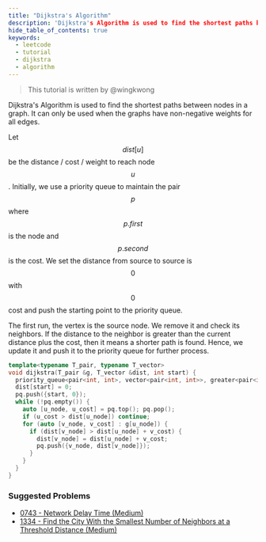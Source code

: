 ```yaml
---
title: "Dijkstra's Algorithm"
description: 'Dijkstra's Algorithm is used to find the shortest paths between nodes in a graph.'
hide_table_of_contents: true
keywords:
  - leetcode
  - tutorial
  - dijkstra
  - algorithm
---
```


> This tutorial is written by @wingkwong

Dijkstra's Algorithm is used to find the shortest paths between nodes in a graph. It can only be used when the graphs have non-negative weights for all edges.

Let $$dist[u]$$ be the distance / cost / weight to reach node $$u$$. Initially, we use a priority queue to maintain the pair $$p$$ where $$p.first$$ is the node and $$p.second$$ is the cost. We set the distance from source to source is $$0$$ with $$0$$ cost and push the starting point to the priority queue.

The first run, the vertex is the source node. We remove it and check its neighbors. If the distance to the neighbor is greater than the current distance plus the cost, then it means a shorter path is found. Hence, we update it and push it to the priority queue for further process.

```cpp
template<typename T_pair, typename T_vector>
void dijkstra(T_pair &g, T_vector &dist, int start) {
  priority_queue<pair<int, int>, vector<pair<int, int>>, greater<pair<int, int>>> pq;
  dist[start] = 0;
  pq.push({start, 0});
  while (!pq.empty()) {
    auto [u_node, u_cost] = pq.top(); pq.pop();
    if (u_cost > dist[u_node]) continue;
    for (auto [v_node, v_cost] : g[u_node]) {
      if (dist[v_node] > dist[u_node] + v_cost) {
        dist[v_node] = dist[u_node] + v_cost;
        pq.push({v_node, dist[v_node]});
      }
    }
  }
}
```

### Suggested Problems

* [0743 - Network Delay Time (Medium)](../../solutions/0700-0799/network-delay-time-medium)
* [1334 - Find the City With the Smallest Number of Neighbors at a Threshold Distance (Medium)](../../solutions/1300-1399/find-the-city-with-the-smallest-number-of-neighbors-at-a-threshold-distance-medium)
